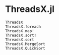 # ThreadsX.jl

```@docs
ThreadsX
ThreadsX.foreach
ThreadsX.map!
ThreadsX.sort!
ThreadsX.sort
ThreadsX.MergeSort
ThreadsX.QuickSort
```
